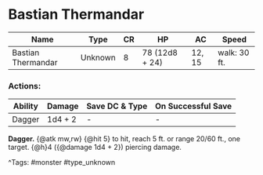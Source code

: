 # Bastian Thermandar

| Name | Type | CR | HP | AC | Speed |
|------|------|----|----|----|-------|
| Bastian Thermandar | Unknown | 8 | 78 (12d8 + 24) | 12, 15 | walk: 30 ft. |

### Actions:

| Ability | Damage | Save DC & Type | On Successful Save |
|---------|--------|----------------|--------------------|
| Dagger | 1d4 + 2 | - | - |


**Dagger.** {@atk mw,rw} {@hit 5} to hit, reach 5 ft. or range 20/60 ft., one target. {@h}4 ({@damage 1d4 + 2}) piercing damage.

^Tags: #monster #type_unknown
